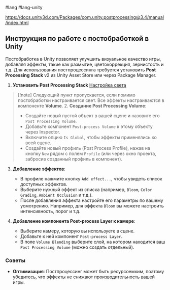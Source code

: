 #lang #lang-unity

https://docs.unity3d.com/Packages/com.unity.postprocessing@3.4/manual/index.html
## Инструкция по работе с постобработкой в Unity

Постобработка в Unity позволяет улучшить визуальное качество игры, добавляя эффекты, такие как размытие, цветокоррекция, зернистость и т.д. 
Для использования постпроцессинга требуется установить **Post Processing Stack** v2 из Unity Asset Store или через Package Manager.

1. **Установить Post Processing Stack**
[Настройка света](1.%20Languages/Unity/5.%20ВИЗУАЛ/Свет/Настройка%20света.md)
> [!note] Следующий пункт пропускается, если помимо постобработки настраивается свет. Все эффекты настраиваются в компоненте **Volume**.
> 2. **Создание Post Processing Volume**:
>    - Создайте новый пустой объект в вашей сцене и назовите его `Post Processing Volume`.
>    - Добавьте компонент `Post-process Volume` к этому объекту через Inspector.
>    - Включите опцию `Is Global`, чтобы эффекты применялись ко всей сцене.
>    - Создайте новый профиль (Post Process Profile), нажав на кнопку `New` рядом с полем `Profile` (или через окно проекта, забросив созданный профиль в компонент).

3. **Добавление эффектов**:
   - В профиле нажмите кнопку `Add effect...`, чтобы увидеть список доступных эффектов.
   - Выберите нужный эффект из списка (например, `Bloom`, `Color Grading`, `Ambient Occlusion` и т.д.).
   - После добавления эффекта настройте его параметры по вашему усмотрению. Например, для эффекта `Bloom` вы можете настроить интенсивность, порог и т.д.

4. **Добавление компонента Post-process Layer к камере**:
   - Выберите камеру, которую вы используете в сцене.
   - Добавьте к ней компонент `Post-process Layer`.
   - В поле `Volume Blending` выберите слой, на котором находится ваш `Post Processing Volume` (можно создать отдельный).

### Советы
- **Оптимизация**: Постпроцессинг может быть ресурсоемким, поэтому убедитесь, что эффекты не снижают производительность вашей игры.
